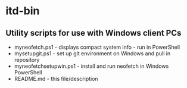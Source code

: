 # itd-bin

## Utility scripts for use with Windows client PCs

* myneofetch.ps1 - displays compact system info - run in PowerShell
* mysetupgit.ps1 - set up git environment on Windows and pull in repository
* myneofetchsetupwin.ps1 - install and run neofetch in Windows PowerShell
* README.md - this file/description
